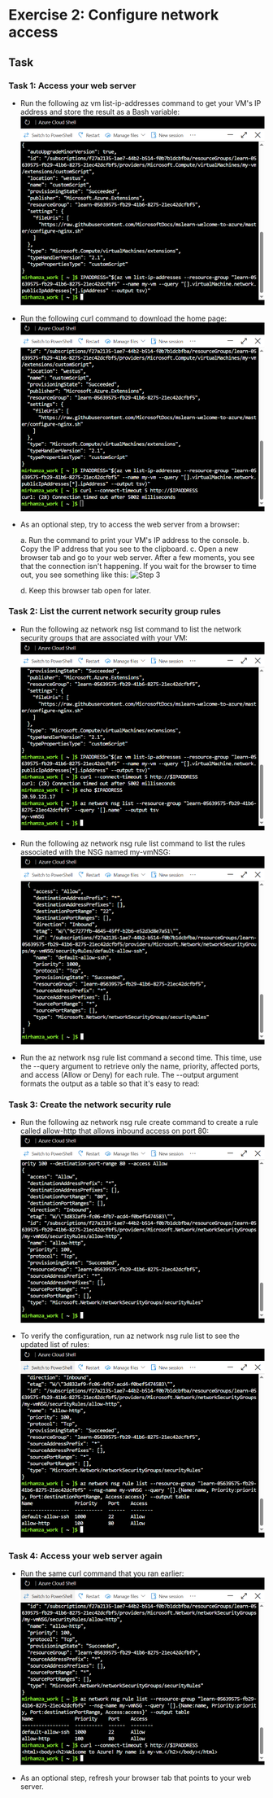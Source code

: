 # Exercise 2: Configure network access

## Task

### Task 1: Access your web server
- Run the following az vm list-ip-addresses command to get your VM's IP address and store the result as a Bash variable:
![Step 1](Screenshots/M2-Ex2-T1(a).PNG)

- Run the following curl command to download the home page:
![Step 2](Screenshots/M2-Ex2-T1(b).PNG)

- As an optional step, try to access the web server from a browser:
  
   a. Run the command to print your VM's IP address to the console.
   b. Copy the IP address that you see to the clipboard.
   c. Open a new browser tab and go to your web server. After a few moments, you see that the connection isn't happening. If you wait for the browser to time out, you see something like this:
![Step 3](Screenshots/M2-Ex2-T1(c).PNG)

   d. Keep this browser tab open for later.


### Task 2: List the current network security group rules
- Run the following az network nsg list command to list the network security groups that are associated with your VM:
![Step 1](Screenshots/M2-Ex2-T2(a).PNG)

- Run the following az network nsg rule list command to list the rules associated with the NSG named my-vmNSG:
![Step 2](Screenshots/M2-Ex2-T2(b).PNG)

- Run the az network nsg rule list command a second time. This time, use the --query argument to retrieve only the name, priority, affected ports, and access (Allow or Deny) for each rule. The --output argument formats the output as a table so that it's easy to read:

### Task 3: Create the network security rule
- Run the following az network nsg rule create command to create a rule called allow-http that allows inbound access on port 80:
![Step 1](Screenshots/M2-Ex2-T3(a).PNG)
  
- To verify the configuration, run az network nsg rule list to see the updated list of rules:
![Step 2](Screenshots/M2-Ex2-T3(b).PNG)

### Task 4: Access your web server again
-  Run the same curl command that you ran earlier:
![Step 1](Screenshots/M2-Ex2-T4(a).PNG)

- As an optional step, refresh your browser tab that points to your web server.

  
